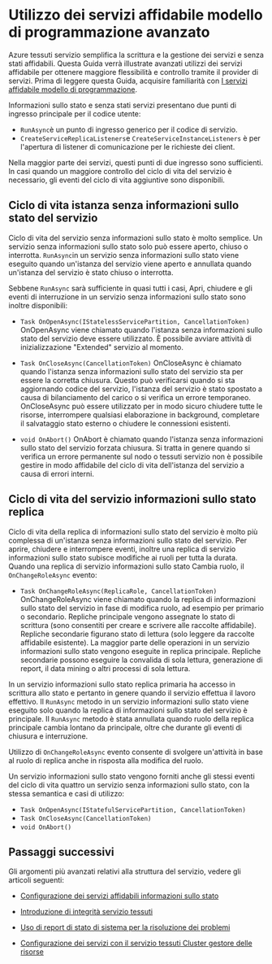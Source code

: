 <properties
   pageTitle="Utilizzo dei servizi affidabile avanzato | Microsoft Azure"
   description="Le informazioni sull'utilizzo avanzato di servizi di affidabile dell'infrastruttura di servizio per ottenere una maggiore flessibilità nel provider di servizi."
   services="Service-Fabric"
   documentationCenter=".net"
   authors="vturecek"
   manager="timlt"
   editor="masnider"/>

<tags
   ms.service="Service-Fabric"
   ms.devlang="dotnet"
   ms.topic="article"
   ms.tgt_pltfrm="NA"
   ms.workload="NA"
   ms.date="10/19/2016"
   ms.author="vturecek"/>

# <a name="advanced-usage-of-the-reliable-services-programming-model"></a>Utilizzo dei servizi affidabile modello di programmazione avanzato
Azure tessuti servizio semplifica la scrittura e la gestione dei servizi e senza stati affidabili. Questa Guida verrà illustrate avanzati utilizzi dei servizi affidabile per ottenere maggiore flessibilità e controllo tramite il provider di servizi. Prima di leggere questa Guida, acquisire familiarità con [I servizi affidabile modello di programmazione](service-fabric-reliable-services-introduction.md).

Informazioni sullo stato e senza stati servizi presentano due punti di ingresso principale per il codice utente:

 - `RunAsync`è un punto di ingresso generico per il codice di servizio.
 - `CreateServiceReplicaListeners`e `CreateServiceInstanceListeners` è per l'apertura di listener di comunicazione per le richieste dei client.
 
Nella maggior parte dei servizi, questi punti di due ingresso sono sufficienti. In casi quando un maggiore controllo del ciclo di vita del servizio è necessario, gli eventi del ciclo di vita aggiuntive sono disponibili.

## <a name="stateless-service-instance-lifecycle"></a>Ciclo di vita istanza senza informazioni sullo stato del servizio

Ciclo di vita del servizio senza informazioni sullo stato è molto semplice. Un servizio senza informazioni sullo stato solo può essere aperto, chiuso o interrotta. `RunAsync`in un servizio senza informazioni sullo stato viene eseguito quando un'istanza del servizio viene aperto e annullata quando un'istanza del servizio è stato chiuso o interrotta. 

Sebbene `RunAsync` sarà sufficiente in quasi tutti i casi, Apri, chiudere e gli eventi di interruzione in un servizio senza informazioni sullo stato sono inoltre disponibili:

- `Task OnOpenAsync(IStatelessServicePartition, CancellationToken)`
  OnOpenAsync viene chiamato quando l'istanza senza informazioni sullo stato del servizio deve essere utilizzato. È possibile avviare attività di inizializzazione "Extended" servizio al momento.

- `Task OnCloseAsync(CancellationToken)`
  OnCloseAsync è chiamato quando l'istanza senza informazioni sullo stato del servizio sta per essere la corretta chiusura. Questo può verificarsi quando si sta aggiornando codice del servizio, l'istanza del servizio è stato spostato a causa di bilanciamento del carico o si verifica un errore temporaneo. OnCloseAsync può essere utilizzato per in modo sicuro chiudere tutte le risorse, interrompere qualsiasi elaborazione in background, completare il salvataggio stato esterno o chiudere le connessioni esistenti.

- `void OnAbort()`
  OnAbort è chiamato quando l'istanza senza informazioni sullo stato del servizio forzata chiusura. Si tratta in genere quando si verifica un errore permanente sul nodo o tessuti servizio non è possibile gestire in modo affidabile del ciclo di vita dell'istanza del servizio a causa di errori interni.

## <a name="stateful-service-replica-lifecycle"></a>Ciclo di vita del servizio informazioni sullo stato replica

Ciclo di vita della replica di informazioni sullo stato del servizio è molto più complessa di un'istanza senza informazioni sullo stato del servizio. Per aprire, chiudere e interrompere eventi, inoltre una replica di servizio informazioni sullo stato subisce modifiche ai ruoli per tutta la durata. Quando una replica di servizio informazioni sullo stato Cambia ruolo, il `OnChangeRoleAsync` evento:

- `Task OnChangeRoleAsync(ReplicaRole, CancellationToken)`
  OnChangeRoleAsync viene chiamato quando la replica di informazioni sullo stato del servizio in fase di modifica ruolo, ad esempio per primario o secondario. Repliche principale vengono assegnate lo stato di scrittura (sono consentiti per creare e scrivere alle raccolte affidabile). Repliche secondarie figurano stato di lettura (solo leggere da raccolte affidabile esistente). La maggior parte delle operazioni in un servizio informazioni sullo stato vengono eseguite in replica principale. Repliche secondarie possono eseguire la convalida di sola lettura, generazione di report, il data mining o altri processi di sola lettura.

In un servizio informazioni sullo stato replica primaria ha accesso in scrittura allo stato e pertanto in genere quando il servizio effettua il lavoro effettivo. Il `RunAsync` metodo in un servizio informazioni sullo stato viene eseguito solo quando la replica di informazioni sullo stato del servizio è principale. Il `RunAsync` metodo è stata annullata quando ruolo della replica principale cambia lontano da principale, oltre che durante gli eventi di chiusura e interruzione. 

Utilizzo di `OnChangeRoleAsync` evento consente di svolgere un'attività in base al ruolo di replica anche in risposta alla modifica del ruolo.

Un servizio informazioni sullo stato vengono forniti anche gli stessi eventi del ciclo di vita quattro un servizio senza informazioni sullo stato, con la stessa semantica e casi di utilizzo:

- `Task OnOpenAsync(IStatefulServicePartition, CancellationToken)`
- `Task OnCloseAsync(CancellationToken)`
- `void OnAbort()`



## <a name="next-steps"></a>Passaggi successivi
Gli argomenti più avanzati relativi alla struttura del servizio, vedere gli articoli seguenti:

- [Configurazione dei servizi affidabili informazioni sullo stato](service-fabric-reliable-services-configuration.md)

- [Introduzione di integrità servizio tessuti](service-fabric-health-introduction.md)

- [Uso di report di stato di sistema per la risoluzione dei problemi](service-fabric-understand-and-troubleshoot-with-system-health-reports.md)

- [Configurazione dei servizi con il servizio tessuti Cluster gestore delle risorse](service-fabric-cluster-resource-manager-configure-services.md)
